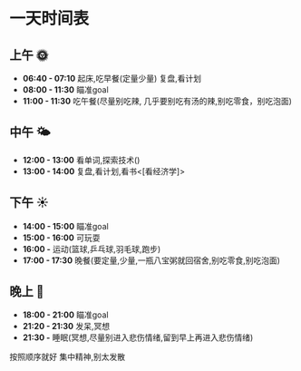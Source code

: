 # 一天时间表
## 上午 🌞
- **06:40 - 07:10** 起床,吃早餐(定量少量) 复盘,看计划 
- **08:00 - 11:30** 瞄准goal
- **11:00 - 11:30** 吃午餐(尽量别吃辣, 几乎要别吃有汤的辣,别吃零食，别吃泡面)
## 中午 🌤️
- **12:00 - 13:00** 看单词,探索技术()
- **13:00 - 14:00** 复盘,看计划,看书<[看经济学]>
## 下午 ☀️
- **14:00 - 15:00** 瞄准goal
- **15:00 - 16:00** 可玩耍
- **16:00 -**       运动(篮球,乒乓球,羽毛球,跑步)
- **17:00 - 17:30** 晚餐(要定量,少量,一瓶八宝粥就回宿舍,别吃零食,别吃泡面)
## 晚上 🌙
- **18:00 - 21:00** 瞄准goal
- **21:20 - 21:30** 发呆,冥想
- **21:30 -**       睡眠(冥想,尽量别进入悲伤情绪,留到早上再进入悲伤情绪)

按照顺序就好
集中精神,别太发散
